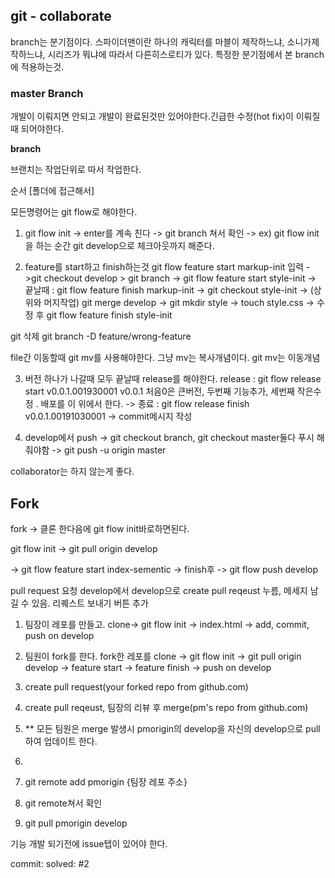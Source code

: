 ## git - collaborate

branch는 분기점이다. 스파이더맨이란 하나의 캐릭터를 마블이 제작하느냐, 소니가제작하느냐, 시리즈가 뭐냐에 따라서 다른히스로티가 있다. 특정한 분기점에서 본 branch에 적용하는것.



### master Branch

개발이 이뤄지면 안되고 개발이 완료된것만 있어야한다.긴급한 수정(hot fix)이 이뤄질때 되어야한다.  

**branch**

브랜치는 작업단위로 따서 작업한다.





순서 [폴더에 접근해서]

모든명령어는 git flow로 해야한다. 

1. git flow init -> enter를 계속 친다 -> git branch 쳐서 확인 ->
    ex) git flow init을 하는 순간 git develop으로 체크아웃까지 해준다.

2. feature를 start하고 finish하는것 
   git flow feature start markup-init 입력 ->git checkout develop >  git branch -> git flow feature start style-init -> 끝날때 : git flow feature finish markup-init -> git checkout style-init -> (상위와 머지작업) git merge develop -> git mkdir style -> touch style.css -> 수정 후 git flow feature finish style-init



git 삭제 git branch -D feature/wrong-feature

file간 이동할때 git mv를 사용해야한다. 그냥 mv는 복사개념이다. git mv는 이동개념

3. 버전 하나가 나갈때 모두 끝날때 release를 해야한다.
   release : git flow release start v0.0.1.001930001
   v0.0.1  처음0은 큰버전, 두번째 기능추가, 세번째 작은수정 . 배포를 이 위에서 한다.
   -> 종료 : git flow release finish v0.0.1.00191030001
   -> commit메시지 작성



4. develop에서 push 
   -> git checkout branch, git checkout master둘다 푸시 해줘야함
   -> git push -u origin master



collaborator는 하지 않는게 좋다.





## Fork

fork -> 클론 한다음에 git flow init바로하면된다.

git flow init -> git pull origin develop

-> git flow feature start index-sementic ->  finish후 -> git flow push develop  

pull request 요청  develop에서 develop으로 create pull reqeust 누름, 메세지 남길 수 있음.  리퀘스트 보내기 버튼 추가



1. 팀장이 레포를 만들고. clone-> git flow init -> index.html -> add, commit, push on develop

2. 팀원이 fork를 한다.  fork한 레포를 clone -> git flow init -> git pull origin develop -> feature start -> feature finish -> push on develop

3. create pull request(your forked repo from github.com)

4. create pull reqeust, 팀장의 리뷰 후 merge(pm's repo from github.com)

5. ** 모든 팀원은 merge 발생시 pmorigin의 develop을 자신의 develop으로 pull하여 업데이트 한다.

6. 

7. git remote add pmorigin {팀장 레포 주소}

8. git remote쳐서 확인

9. git pull pmorigin develop

   

   

   

기능 개발 되기전에 issue텝이 있어야 한다. 

commit: solved: #2